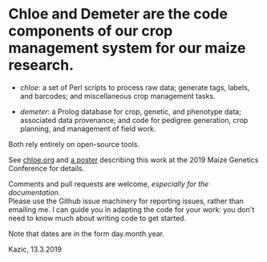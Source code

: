 # Chloe and Demeter are the code components of our crop management system for our maize research.  


   + *chloe*:  a set of Perl scripts to process raw data; generate tags, labels, 
   and barcodes; and miscellaneous crop management tasks.
   
   + *demeter*: a Prolog database for crop, genetic, and phenotype data; associated 
   data provenance; and code for pedigree generation, crop planning, and management 
   of field work.
   
   Both rely entirely on open-source tools.

See [chloe.org](./docs/chloe/chloe.org) and [a poster](./docs/chloe/poster.pdf) 
describing this work at the 2019 Maize Genetics Conference for details.

Comments and pull requests are welcome, *especially for the documentation*.  
Please use the Github issue machinery for reporting issues, rather than 
emailing me.  I can guide you in adapting the code for your work: you don't 
need to know much about writing code to get started.

Note that dates are in the form day.month.year.

Kazic, 13.3.2019

